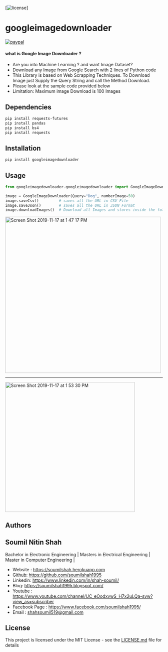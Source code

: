 
[![license](https://img.shields.io/github/license/mashape/apistatus.svg?maxAge=2592000)]


# googleimagedownloader 

[![paypal](https://www.paypalobjects.com/en_US/i/btn/btn_donateCC_LG.gif)](https://www.paypal.me/soumilshah1995)


#### what is Google Image Downloader  ?
* Are you into Machine Learning ? and want Image Dataset?
* Download any Image from Google Search with 2 lines of Python code
* This Library is based on Web Scrapping Techniques. To Download Image just Supply the Query String and call the Method Download.
* Please look at the sample code provided below
* Limitation: Maximum image Download is 100 Images



## Dependencies 

```bash
pip install requests-futures
pip install pandas
pip install bs4
pip install requests
```


## Installation

```bash
pip install googleimagedownloader
```
## Usage


```python
from googleimagedownloader.googleimagedownloader import GoogleImageDownloader

image = GoogleImageDownloader(Query="Dog", numberImage=50)
image.saveCsv()         # saves all the URL in CSV File 
image.saveJson()        # saves all the URL in JSON Format
image.downloadImages()  # Download all Images and stores inside the folder called Images

```
<img width="498" alt="Screen Shot 2019-11-17 at 1 47 17 PM" src="https://user-images.githubusercontent.com/39345855/69012242-b0165800-0941-11ea-9ed4-11730c3160c8.png">

-------------
<img width="414" alt="Screen Shot 2019-11-17 at 1 53 30 PM" src="https://user-images.githubusercontent.com/39345855/69012250-bd334700-0941-11ea-930f-653da21b16f4.png">


## Authors

## Soumil Nitin Shah 
Bachelor in Electronic Engineering |
Masters in Electrical Engineering | 
Master in Computer Engineering |

* Website : https://soumilshah.herokuapp.com
* Github: https://github.com/soumilshah1995
* Linkedin: https://www.linkedin.com/in/shah-soumil/
* Blog: https://soumilshah1995.blogspot.com/
* Youtube : https://www.youtube.com/channel/UC_eOodxvwS_H7x2uLQa-svw?view_as=subscriber
* Facebook Page : https://www.facebook.com/soumilshah1995/
* Email : shahsoumil519@gmail.com



## License

This project is licensed under the MIT License - see the [LICENSE.md](LICENSE.md) file for details


